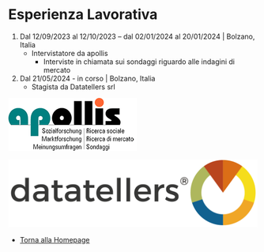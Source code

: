 # Esperienza Lavorativa

1. Dal 12/09/2023 al 12/10/2023 – dal 02/01/2024 al 20/01/2024 | Bolzano, Italia
   - Intervistatore da apollis
     - Interviste in chiamata sui sondaggi riguardo alle indagini di mercato
2. Dal 21/05/2024 - in corso | Bolzano, Italia
   - Stagista da Datatellers srl

![apollis](https://raw.githubusercontent.com/faizan-nd/faizan-nd.github.io/main/apollis.gif)

![dt_logo_google](https://raw.githubusercontent.com/faizan-nd/faizan-nd.github.io/main/Logo-DT-TM_laterale-2022TRASP.png)
* [Torna alla Homepage](README.md)
